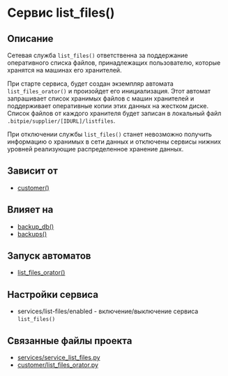 # Сервис list_files()


## Описание
Cетевая служба `list_files()` ответственна за поддержание оперативного списка файлов,
принадлежащих пользователю, которые хранятся на машинах его хранителей. 

При старте сервиса, будет создан экземпляр автомата `list_files_orator()` и произойдет его инициализация.
Этот автомат запрашивает список хранимых файлов с машин хранителей
и поддерживает оперативные копии этих данных на жестком диске. 
Список файлов от каждого хранителя будет записан в локальный файл `.bitpie/supplier/[IDURL]/listfiles`.

При отключении службы `list_files()` станет невозможно получить информацию о хранимых в сети данных
и отключены сервисы нижних уровней реализующие распределенное хранение данных.


## Зависит от
* [customer()](services/service_customer.md)


## Влияет на
* [backup_db()](services/service_backup_db.md)
* [backups()](services/service_backups.md)


## Запуск автоматов
* [list_files_orator()](customer/list_files_orator.md)


## Настройки сервиса
* services/list-files/enabled - включение/выключение сервиса `list_files()`


## Связанные файлы проекта
* [services/service_list_files.py](services/service_list_files.py)
* [customer/list_files_orator.py](customer/list_files_orator.py)



